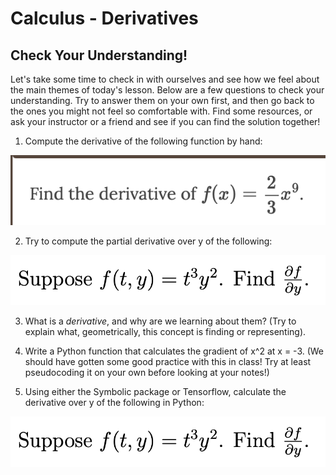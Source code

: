 # Calculus - Derivatives

## Check Your Understanding!

Let's take some time to check in with ourselves and see how we feel about the main themes of today's lesson. Below are a few questions to check your understanding. Try to answer them on your own first, and then go back to the ones you might not feel so comfortable with. Find some resources, or ask your instructor or a friend and see if you can find the solution together!

<!-- Aligns with learning outcomes: 1 -->
1. Compute the derivative of the following function by hand:

![Problem 1](1problem.png)

<!-- Aligns with learning outcomes: 2 -->
2. Try to compute the partial derivative over y of the following:

![Problem 2](2problem.png)

<!-- Aligns with general concept of lesson -->
3. What is a *derivative*, and why are we learning about them? (Try to explain what, geometrically, this concept is finding or representing).

<!-- Aligns generally with learning outcomes: 3 -->
4. Write a Python function that calculates the gradient of x^2 at x = -3. (We should have gotten some good practice with this in class! Try at least pseudocoding it on your own before looking at your notes!)

<!-- Aligns with learning outcomes: 2, provides more exposure to a difficult concept -->
5. Using either the Symbolic package or Tensorflow, calculate the derivative over y of the following in Python:

![Problem 2](2problem.png)

